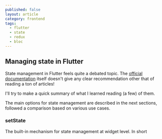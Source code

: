 ```yaml
---
published: false
layout: article
category: frontend
tags:
  - flutter
  - state
  - redux
  - bloc
---
```

## Managing state in Flutter

State management in Flutter feels quite a debated topic. The [official documentation](https://flutter.io/docs/development/data-and-backend/state-mgmt) itself doesn't give any clear recommendation other that of reading a ton of articles!

I'll try to make a quick summary of what I learned reading (a few) of them.

The main options for state management are described in the next sections, followed a comparison based on various use cases.

### setState

The built-in mechanism for state management at widget level. In short 